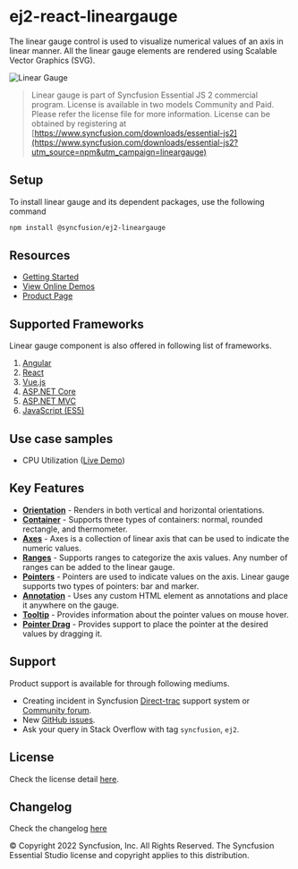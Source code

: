 # ej2-react-lineargauge

The linear gauge control is used to visualize numerical values of an axis in linear manner. All the linear gauge elements are rendered using Scalable Vector Graphics (SVG).

![Linear Gauge](https://ej2.syncfusion.com/products/images/lineargauge/readme.gif)

> Linear gauge is part of Syncfusion Essential JS 2 commercial program. License is available in two models Community and Paid. Please refer the license file for more information. License can be obtained by registering at [https://www.syncfusion.com/downloads/essential-js2](https://www.syncfusion.com/downloads/essential-js2?utm_source=npm&utm_campaign=lineargauge)

## Setup

To install linear gauge and its dependent packages, use the following command

```sh
npm install @syncfusion/ej2-lineargauge
```

## Resources

* [Getting Started](https://ej2.syncfusion.com/react/documentation/linear-gauge/getting-started.html)
* [View Online Demos](https://ej2.syncfusion.com/react/demos/#/material/lineargauge/default)
* [Product Page](https://www.syncfusion.com/products/react/lineargauge)

## Supported Frameworks

Linear gauge component is also offered in following list of frameworks.

1. [Angular](https://www.npmjs.com/package/@syncfusion/ej2-ng-lineargauge?utm_source=npm&utm_campaign=lineargauge)
2. [React](https://www.npmjs.com/package/@syncfusion/ej2-react-lineargauge?utm_source=npm&utm_campaign=lineargauge)
3. [Vue.js](https://www.npmjs.com/package/@syncfusion/ej2-vue-lineargauge?utm_source=npm&utm_campaign=lineargauge)
4. [ASP.NET Core](https://aspdotnetcore.syncfusion.com/LinearGauge/Default#/material)
5. [ASP.NET MVC](https://aspnetmvc.syncfusion.com/LinearGauge/DefaultFunctionalities#/material) 
6. [JavaScript (ES5)](https://www.syncfusion.com/products/javascript/lineargauge)

## Use case samples

* CPU Utilization ([Live Demo](https://ej2.syncfusion.com/react/demos/#/material/lineargauge/annotation))

## Key Features

* [**Orientation**](https://ej2.syncfusion.com/react/demos/#/material/lineargauge/container) - Renders in both vertical and horizontal orientations.
* [**Container**](https://ej2.syncfusion.com/react/demos/#/material/lineargauge/container) - Supports three types of containers: normal, rounded rectangle, and thermometer.
* [**Axes**](https://ej2.syncfusion.com/react/demos/#/material/lineargauge/axes) - Axes is a collection of linear axis that can be used to indicate the numeric values.
* [**Ranges**](https://ej2.syncfusion.com/react/demos/#/material/lineargauge/ranges) - Supports ranges to categorize the axis values. Any number of ranges can be added to the linear gauge.
* [**Pointers**](https://ej2.syncfusion.com/react/demos/#/material/lineargauge/axes) - Pointers are used to indicate values on the axis. Linear gauge supports two types of pointers: bar and marker.
* [**Annotation**](https://ej2.syncfusion.com/react/demos/#/material/lineargauge/annotation) - Uses any custom HTML element as annotations and place it anywhere on the gauge.
* [**Tooltip**](https://ej2.syncfusion.com/react/demos/#/material/lineargauge/tooltip) - Provides information about the pointer values on mouse hover.
* [**Pointer Drag**](https://ej2.syncfusion.com/react/demos/#/material/circulargauge/drag) - Provides support to place the pointer at the desired values by dragging it. 

## Support

Product support is available for through following mediums.

* Creating incident in Syncfusion [Direct-trac](https://www.syncfusion.com/support/directtrac/incidents?utm_source=npm&utm_campaign=lineargauge) support system or [Community forum](https://www.syncfusion.com/forums/essential-js2?utm_source=npm&utm_campaign=lineargauge).
* New [GitHub issues](https://github.com/syncfusion/ej2-react-ui-components/issues).
* Ask your query in Stack Overflow with tag `syncfusion`, `ej2`.

## License

Check the license detail [here](https://github.com/syncfusion/ej2-react-ui-components/blob/master/components/circulargauge/license?utm_source=npm&utm_campaign=lineargauge).

## Changelog

Check the changelog [here](https://github.com/syncfusion/ej2-react-ui-components/blob/master/components/circulargauge/CHANGELOG.md?utm_source=npm&utm_campaign=lineargauge)

© Copyright 2022 Syncfusion, Inc. All Rights Reserved. The Syncfusion Essential Studio license and copyright applies to this distribution.